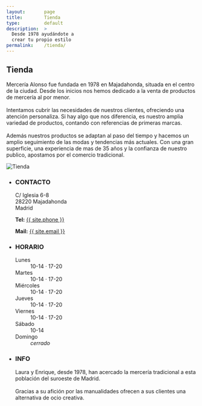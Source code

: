 ```yaml
---
layout:       page
title:        Tienda
type:         default
description:  >
  Desde 1978 ayudándote a
  crear tu propio estilo
permalink:    /tienda/
---
```


<div class="ContentHeader parallax-window" data-position="center center" data-bleed="10" data-natural-width="1024" data-natural-height="768" data-image-src="/img/shop/shop.jpg">
  <h2 class="ContentHeader-title PageTitle">Tienda</h2>
</div>

<div class="u-inner">
  <div class="pure-g Block">
    <div class="Block-item pure-u-1 pure-u-md-1-2 pure-u-lg-1-2">
      <div class="l-box">
        <p class="DefaultParagraph">Mercería Alonso fue fundada en 1978 en Majadahonda, situada en el centro de la ciudad.
        Desde los inicios nos hemos dedicado a la venta de productos de mercería al por menor.<br/><br/>
        Intentamos cubrir las necesidades de nuestros clientes, ofreciendo una atención personaliza. Si hay algo que nos
        diferencia, es nuestro amplia variedad de productos, contando con referencias de primeras marcas.<br/><br/>
        Además nuestros productos se adaptan al paso del tiempo y hacemos un amplio seguimiento de las modas
        y tendencias más actuales. Con una gran superficie, una experiencia de mas de 35 años y la confianza
        de nuestro publico, apostamos por el comercio tradicional.
        </p>
      </div>
    </div>
    <div class="Block-item pure-u-1 pure-u-md-1-2 pure-u-lg-1-2">
      <div class="l-box">
        <img class="pure-img" src="/img/shop/shop2.jpg" title="Tienda" alt="Tienda" />
      </div>
    </div>
  </div>
</div>

<div class="LocationMap js-map"></div>

<div class="u-inner">
  <ul class="Block List pure-g" id="contacto">
    <li class="List-item pure-u-1 pure-u-md-1-3 pure-u-lg-1-3">
      <div class="l-box">
        <h3 class="List-itemTitle">CONTACTO</h3>
        <p class="List-itemText">
          C/ Iglesia 6-8<br/>
          28220 Majadahonda<br/>
          Madrid
        </p>
        <p class="List-itemText List-itemText--margin">
          <strong>Tel:</strong> <a href="tel:{{ site.phone }}">{{ site.phone }}</a>
        </p>
        <p class="List-itemText">
          <strong>Mail:</strong> <a href="mailto:{{ site.email }}">{{ site.email }}</a>
        </p>
      </div>
    </li>
    <li class="List-item pure-u-1 pure-u-md-1-3 pure-u-lg-1-3">
      <div class="l-box">
        <h3 class="List-itemTitle">HORARIO</h3>
        <dl class="List-itemTable">
          <dt class="List-itemTableTitle">Lunes</dt>
          <dd class="List-itemTableInfo">10-14 · 17-20</dd>
          <dt class="List-itemTableTitle">Martes</dt>
          <dd class="List-itemTableInfo">10-14 · 17-20</dd>
          <dt class="List-itemTableTitle">Miércoles</dt>
          <dd class="List-itemTableInfo">10-14 · 17-20</dd>
          <dt class="List-itemTableTitle">Jueves</dt>
          <dd class="List-itemTableInfo">10-14 · 17-20</dd>
          <dt class="List-itemTableTitle">Viernes</dt>
          <dd class="List-itemTableInfo">10-14 · 17-20</dd>
          <dt class="List-itemTableTitle">Sábado</dt>
          <dd class="List-itemTableInfo">10-14</dd>
          <dt class="List-itemTableTitle">Domingo</dt>
          <dd class="List-itemTableInfo"><em>cerrado</em></dd>
        </dl>
      </div>
    </li>
    <li class="List-item pure-u-1 pure-u-md-1-3 pure-u-lg-1-3">
      <div class="l-box">
        <h3 class="List-itemTitle">INFO</h3>
        <p class="List-itemText">
          Laura y Enrique, desde 1978, han acercado la mercería tradicional
          a esta población del suroeste de Madrid.<br/><br/>
          Gracias a su afición por las manualidades ofrecen a sus clientes una
          alternativa de ocio creativa.
        </p>
      </div>
    </li>
  </ul>
</div>


<script src="https://maps.googleapis.com/maps/api/js?v=3.exp"></script>

<!-- build:js(app) /js/shop.js -->
  <script src="/js/vendor/jquery.min.js"></script>
  <script src="/js/vendor/parallax.min.js"></script>
  <script src="/_bower_components/underscore/underscore.js"></script>
  <script src="/_bower_components/backbone/backbone.js"></script>
  <!-- <script src="/_bower_components/jquery-cookie/jquery.cookie.js"></script>
  <script src="/js/models/cookie_model.js"></script>
  <script src="/js/cookie_banner.js"></script> -->
  <script src="/js/last_posts.js"></script>
  <script src="/js/shop/map.js"></script>
  <script src="/js/shop/shop.js"></script>
<!-- endbuild -->
